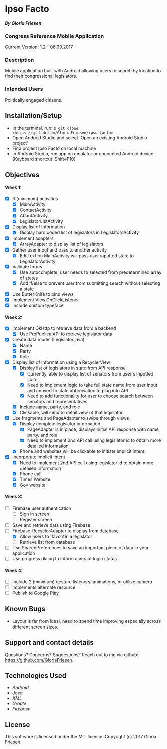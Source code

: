 # Ipso Facto

#### _By Gloria Friesen_

### Congress Reference Mobile Application
Current Version: 1.2 - 06.09.2017

### Description

Mobile application built with Android allowing users to search by location to find their congressional legislators.

### Intended Users

Politically engaged citizens.

## Installation/Setup

* In the terminal, run: `$ git clone <https://github.com/GloriaFriesen/ipso-facto>`
* Open Android Studio and select 'Open an existing Android Studio project'
* Find project Ipso Facto on local machine
* In Android Studio, run app on emulator or connected Android device (Keyboard shortcut: Shift+F10)

## Objectives

#### Week 1:
- [x] 3 (minimum) activities
  - [x] MainActivity
  - [x] ContactActivity
  - [x] AboutActivity
  - [x] LegislatorListActivity
- [X] Display list of information
  - [X] Display hard coded list of legislators in LegislatorsActivity
- [X] Implement adapters
  - [X] ArrayAdapter to display list of legislators
- [X] Gather user input and pass to another activity
  - [X] EditText on MainActivity will pass user inputted state to LegislatorActivity
- [X] Validate forms
  - [X] Use autocomplete, user needs to selected from predetermined array of states
  - [X] Add if/else to prevent user from submitting search without selecting a state
- [x] Use ButterKnife to bind views
- [x] Implement View.OnClickListener
- [X] Include custom typeface

#### Week 2:
- [X] Implement OkHttp to retrieve data from a backend
  - [X] Use ProPublica API to retrieve legislator data
- [X] Create data model (Legislator.java)
    - [X] Name
    - [X] Party
    - [X] Role
- [X] Display list of information using a RecyclerView
    - [X] Display list of legislators in state from API response
       - [X] Currently, able to display list of senators from user's inputted state
       - [X] Need to implement logic to take full state name from user input and convert to state abbreviation to plug into API
       - [X] Need to add functionality for user to choose search between senators and representatives
    - [X] Include name, party, and role
    - [X] Clickable, will send to detail view of that legislator
- [X] Use fragments and PageAdapter to swipe through views
    - [X] Display complete legislator information
        - [X] PageAdapter is in place, displays initial API response with name, party, and role
        - [X] Need to implement 2nd API call using legislator id to obtain more detailed information
    - [X] Phone and websites will be clickable to initiate implicit intent
- [X] Incorporate implicit intent
    - [X] Need to implement 2nd API call using legislator id to obtain more detailed information
    - [X] Phone call
    - [X] Times Website
    - [X] Gov website

#### Week 3:
- [ ] Firebase user authentication
    - [ ] Sign in screen
    - [ ] Register screen
- [ ] Save and retrieve data using Firebase
- [ ] Firebase-RecyclerAdapter to display from database
    - [X] Allow users to 'favorite' a legislator
    - [ ] Retrieve list from database
- [ ] Use SharedPreferences to save an important piece of data in your application
- [ ] Use progress dialog to inform users of login status

#### Week 4:
- [ ] Include 2 (minimum) gesture listeners, animations, or utilize camera
- [ ] Implements alternate resource
- [ ] Publish to Google Play

## Known Bugs
* Layout is far from ideal, need to spend time improving especially across different screen sizes.

## Support and contact details
Questions? Concerns? Suggestions? Reach out to me via github: <https://github.com/GloriaFriesen>.

## Technologies Used
* _Android_
* _Java_
* _XML_
* _Gradle_
* _Firebase_

## License
This software is licensed under the MIT license.
Copyright (c) 2017 Gloria Friesen.
